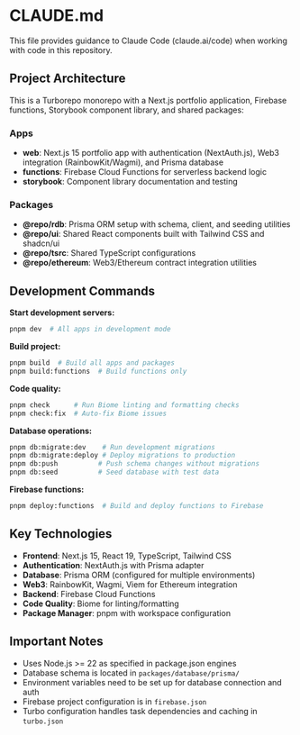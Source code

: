 # CLAUDE.md

This file provides guidance to Claude Code (claude.ai/code) when working with code in this repository.

## Project Architecture

This is a Turborepo monorepo with a Next.js portfolio application, Firebase functions, Storybook component library, and shared packages:

### Apps
- **web**: Next.js 15 portfolio app with authentication (NextAuth.js), Web3 integration (RainbowKit/Wagmi), and Prisma database
- **functions**: Firebase Cloud Functions for serverless backend logic  
- **storybook**: Component library documentation and testing

### Packages
- **@repo/rdb**: Prisma ORM setup with schema, client, and seeding utilities
- **@repo/ui**: Shared React components built with Tailwind CSS and shadcn/ui
- **@repo/tsrc**: Shared TypeScript configurations
- **@repo/ethereum**: Web3/Ethereum contract integration utilities

## Development Commands

**Start development servers:**
```bash
pnpm dev  # All apps in development mode
```

**Build project:**
```bash
pnpm build  # Build all apps and packages
pnpm build:functions  # Build functions only
```

**Code quality:**
```bash
pnpm check      # Run Biome linting and formatting checks
pnpm check:fix  # Auto-fix Biome issues
```

**Database operations:**
```bash
pnpm db:migrate:dev    # Run development migrations
pnpm db:migrate:deploy # Deploy migrations to production
pnpm db:push          # Push schema changes without migrations
pnpm db:seed          # Seed database with test data
```

**Firebase functions:**
```bash
pnpm deploy:functions  # Build and deploy functions to Firebase
```

## Key Technologies

- **Frontend**: Next.js 15, React 19, TypeScript, Tailwind CSS
- **Authentication**: NextAuth.js with Prisma adapter
- **Database**: Prisma ORM (configured for multiple environments)
- **Web3**: RainbowKit, Wagmi, Viem for Ethereum integration
- **Backend**: Firebase Cloud Functions
- **Code Quality**: Biome for linting/formatting
- **Package Manager**: pnpm with workspace configuration

## Important Notes

- Uses Node.js >= 22 as specified in package.json engines
- Database schema is located in `packages/database/prisma/`
- Environment variables need to be set up for database connection and auth
- Firebase project configuration is in `firebase.json`
- Turbo configuration handles task dependencies and caching in `turbo.json`